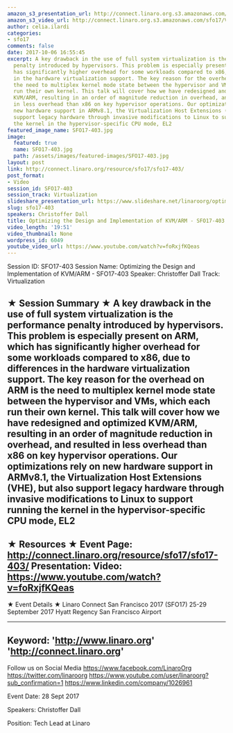 ```yaml
---
amazon_s3_presentation_url: http://connect.linaro.org.s3.amazonaws.com/sfo17/Presentations/SFO17-403%20Optimizing%20the%20Design%20and%20Implementation%20of%20KVM_ARM.pdf
amazon_s3_video_url: http://connect.linaro.org.s3.amazonaws.com/sfo17/Videos/SFO17-403%20-%20Optimizing%20the%20Design%20and%20Implementation%20of%20KVM-ARM.mp4
author: celia.ilardi
categories:
- sfo17
comments: false
date: 2017-10-06 16:55:45
excerpt: A key drawback in the use of full system virtualization is the performance
  penalty introduced by hypervisors. This problem is especially present on ARM, which
  has significantly higher overhead for some workloads compared to x86, due to differences
  in the hardware virtualization support. The key reason for the overhead on ARM is
  the need to multiplex kernel mode state between the hypervisor and VMs, which each
  run their own kernel. This talk will cover how we have redesigned and optimized
  KVM/ARM, resulting in an order of magnitude reduction in overhead, and resulted
  in less overhead than x86 on key hypervisor operations. Our optimizations rely on
  new hardware support in ARMv8.1, the Virtualization Host Extensions (VHE), but also
  support legacy hardware through invasive modifications to Linux to support running
  the kernel in the hypervisor-specific CPU mode, EL2
featured_image_name: SFO17-403.jpg
image:
  featured: true
  name: SFO17-403.jpg
  path: /assets/images/featured-images/SFO17-403.jpg
layout: post
link: http://connect.linaro.org/resource/sfo17/sfo17-403/
post_format:
- Video
session_id: SFO17-403
session_track: Virtualization
slideshare_presentation_url: https://www.slideshare.net/linaroorg/optimizing-the-design-and-implementation-of-kvmarm-sfo17403-81026985
slug: sfo17-403
speakers: Christoffer Dall
title: Optimizing the Design and Implementation of KVM/ARM - SFO17-403
video_length: '19:51'
video_thumbnail: None
wordpress_id: 6049
youtube_video_url: https://www.youtube.com/watch?v=foRxjfKQeas
---
```


Session ID: SFO17-403
Session Name: Optimizing the Design and Implementation of KVM/ARM - SFO17-403
Speaker: Christoffer Dall
Track: Virtualization

★ Session Summary ★
A key drawback in the use of full system virtualization is the performance penalty introduced by hypervisors. This problem is especially present on ARM, which has significantly higher overhead for some workloads compared to x86, due to differences in the hardware virtualization support. The key reason for the overhead on ARM is the need to multiplex kernel mode state between the hypervisor and VMs, which each run their own kernel. This talk will cover how we have redesigned and optimized KVM/ARM, resulting in an order of magnitude reduction in overhead, and resulted in less overhead than x86 on key hypervisor operations. Our optimizations rely on new hardware support in ARMv8.1, the Virtualization Host Extensions (VHE), but also support legacy hardware through invasive modifications to Linux to support running the kernel in the hypervisor-specific CPU mode, EL2
---------------------------------------------------
★ Resources ★
Event Page: http://connect.linaro.org/resource/sfo17/sfo17-403/
Presentation:
Video: https://www.youtube.com/watch?v=foRxjfKQeas
---------------------------------------------------

★ Event Details ★
Linaro Connect San Francisco 2017 (SFO17)
25-29 September 2017
Hyatt Regency San Francisco Airport

---------------------------------------------------
Keyword:
'http://www.linaro.org'
'http://connect.linaro.org'
---------------------------------------------------
Follow us on Social Media
https://www.facebook.com/LinaroOrg
https://twitter.com/linaroorg
https://www.youtube.com/user/linaroorg?sub_confirmation=1
https://www.linkedin.com/company/1026961

Event Date: 28 Sept 2017

Speakers: Christoffer Dall

Position: Tech Lead at Linaro